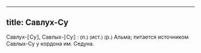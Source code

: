 
---
title: Савлух-Су
---
Савлух-⟦Су⟧, Савлых-⟦Су⟧
: ⦅п.⦆ ⦅ист.⦆ ⦅р.⦆ Альма; питается источником Савлых-Су у кордона им. Седуна. 
